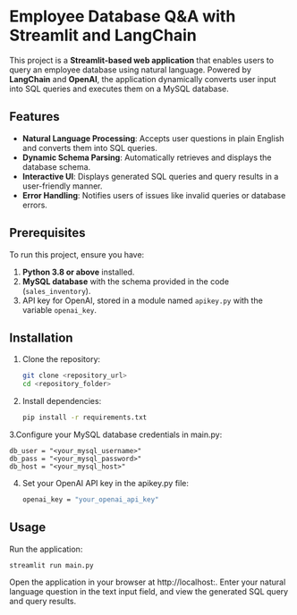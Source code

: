 # Employee Database Q&A with Streamlit and LangChain

This project is a **Streamlit-based web application** that enables users to query an employee database using natural language. Powered by **LangChain** and **OpenAI**, the application dynamically converts user input into SQL queries and executes them on a MySQL database.

## Features

- **Natural Language Processing**: Accepts user questions in plain English and converts them into SQL queries.
- **Dynamic Schema Parsing**: Automatically retrieves and displays the database schema.
- **Interactive UI**: Displays generated SQL queries and query results in a user-friendly manner.
- **Error Handling**: Notifies users of issues like invalid queries or database errors.

## Prerequisites

To run this project, ensure you have:

1. **Python 3.8 or above** installed.
2. **MySQL database** with the schema provided in the code (`sales_inventory`).
3. API key for OpenAI, stored in a module named `apikey.py` with the variable `openai_key`.

## Installation

1. Clone the repository:
   ```bash
   git clone <repository_url>
   cd <repository_folder>
2. Install dependencies:
    ```bash
    pip install -r requirements.txt
3.Configure your MySQL database credentials in main.py:

    db_user = "<your_mysql_username>"
    db_pass = "<your_mysql_password>"
    db_host = "<your_mysql_host>"
4. Set your OpenAI API key in the apikey.py file:
    ```bash
    openai_key = "your_openai_api_key"
## Usage
Run the application:

    streamlit run main.py
Open the application in your browser at http://localhost:.
Enter your natural language question in the text input field, and view the generated SQL query and query results.
